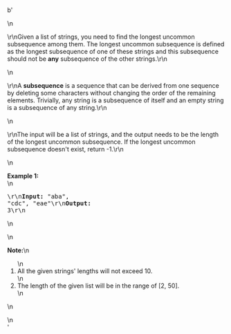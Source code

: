 b'<div class="question-description">\n<p><p>\r\nGiven a list of strings, you need to find the longest uncommon subsequence among them. The longest uncommon subsequence is defined as the longest subsequence of one of these strings and this subsequence should not be <b>any</b> subsequence of the other strings.\r\n</p>\n<p>\r\nA <b>subsequence</b> is a sequence that can be derived from one sequence by deleting some characters without changing the order of the remaining elements. Trivially, any string is a subsequence of itself and an empty string is a subsequence of any string.\r\n</p>\n<p>\r\nThe input will be a list of strings, and the output needs to be the length of the longest uncommon subsequence. If the longest uncommon subsequence doesn\'t exist, return -1.\r\n</p>\n<p><b>Example 1:</b><br/>\n<pre>\r\n<b>Input:</b> "aba", "cdc", "eae"\r\n<b>Output:</b> 3\r\n</pre>\n</p>\n<p><b>Note:</b>\n<ol>\n<li>All the given strings\' lengths will not exceed 10.</li>\n<li>The length of the given list will be in the range of [2, 50].</li>\n</ol>\n</p></p>\n</div>'